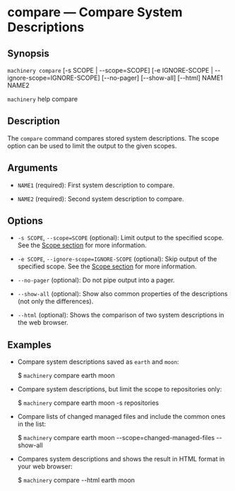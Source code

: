 # compare — Compare System Descriptions

## Synopsis

`machinery compare` [-s SCOPE | --scope=SCOPE] [-e IGNORE-SCOPE | --ignore-scope=IGNORE-SCOPE] [--no-pager] [--show-all] [--html] NAME1 NAME2

`machinery` help compare

## Description

The `compare` command compares stored system descriptions. The scope option can
be used to limit the output to the given scopes.

## Arguments

  * `NAME1` (required):
    First system description to compare.

  * `NAME2` (required):
    Second system description to compare.

## Options

  * `-s SCOPE`, `--scope=SCOPE` (optional):
    Limit output to the specified scope.
    See the [Scope section](#Scopes) for more information.

  * `-e SCOPE`, `--ignore-scope=IGNORE-SCOPE` (optional):
    Skip output of the specified scope.
    See the [Scope section](#Scopes) for more information.

  * `--no-pager` (optional):
    Do not pipe output into a pager.

  * `--show-all` (optional):
    Show also common properties of the descriptions (not only the differences).

  * `--html` (optional):
    Shows the comparison of two system descriptions in the web browser.

## Examples

  * Compare system descriptions saved as `earth` and `moon`:

    $ `machinery` compare earth moon

  * Compare system descriptions, but limit the scope to repositories only:

    $ `machinery` compare earth moon -s repositories

  * Compare lists of changed managed files and include the common ones in the
    list:

    $ `machinery` compare earth moon --scope=changed-managed-files --show-all

  * Compares system descriptions and shows the result in HTML format in your web browser:

    $ `machinery` compare --html earth moon
